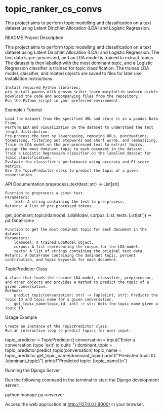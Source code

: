 # topic_ranker_cs_convs
This project aims to perform topic modelling and classification on a text dataset using Latent Dirichlet Allocation (LDA) and Logistic Regression.


README
Project Description

This project aims to perform topic modelling and classification on a text dataset using Latent Dirichlet Allocation (LDA) and Logistic Regression. The text data is pre-processed, and an LDA model is trained to extract topics. The dataset is then labelled with the most dominant topic, and a Logistic Regression classifier is trained for topic classification. The trained LDA model, classifier, and related objects are saved to files for later use.
Installation Instructions

    Install required Python libraries:
    pip install pandas nltk gensim scikit-learn matplotlib seaborn pickle
    Download the code and accompanying files from the repository.
    Run the Python script in your preferred environment.

Example / Tutorial

    Load the dataset from the specified URL and store it in a pandas Data Frame.
    Perform EDA and visualization on the dataset to understand the text length distribution.
    Pre-process the text by lowercasing, removing URLs, punctuations, tokenizing, filtering out stopwords and short words, and lemmatizing.
    Train an LDA model on the pre-processed text to extract topics.
    Assign the most dominant topic to each document in the dataset.
    Train a Logistic Regression classifier on the labelled dataset for topic classification.
    Evaluate the classifier's performance using accuracy and F1-score metrics.
    Use the TopicPredictor class to predict the topic of a given conversation.

API Documentation
preprocess_text(text: str) -> List[str]

    Function to preprocess a given text.
    Parameters:
        text: A string containing the text to pre-process.
    Returns: A list of pre-processed tokens.

get_dominant_topic(ldamodel: LdaModel, corpus: List, texts: List[str]) -> pd.DataFrame

    Function to get the most dominant topic for each document in the dataset.
    Parameters:
        ldamodel: A trained LdaModel object.
        corpus: A list representing the corpus for the LDA model.
        texts: A list of strings containing the original text data.
    Returns: A DataFrame containing the dominant topic, percent contribution, and topic keywords for each document.

TopicPredictor Class

    A class that loads the trained LDA model, classifier, preprocessor, and other objects and provides a method to predict the topic of a given conversation.
    Methods:
        predict_topic(conversation: str) -> Tuple[int, str]: Predicts the topic ID and topic name for a given conversation.
        get_topic_name(topic_id: int) -> str: Gets the topic name given a topic ID.

Usage Example

    Create an instance of the TopicPredictor class.
    Run an interactive loop to predict topics for user input.

topic_predictor = TopicPredictor()
conversation = input("Enter a conversation (type 'exit' to quit): ")
dominant_topic = topic_predictor.predict_topic(conversation)
topic_name = topic_predictor.get_topic_name(dominant_topic)
print(f"Predicted topic ID: {dominant_topic}")
print(f"Predicted topic: {topic_name}\n")

Running the Django Server

Run the following command in the terminal to start the Django development server:

python manage.py runserver

Access the web application at http://127.0.0.1:8000/ in your browser.
